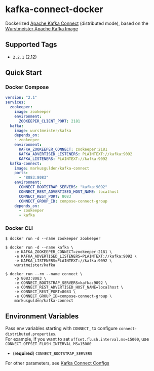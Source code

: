# kafka-connect-docker

Dockerized [Apache Kafka Connect](http://kafka.apache.org/documentation.html#connect) (distributed mode), based on the [Wurstmeister Apache Kafka Image](https://hub.docker.com/r/wurstmeister/kafka)

## Supported Tags
- `2.2.1` (2.12) 

## Quick Start 

### Docker Compose

```yaml
version: "2.1"
services:
  zookeeper:
    image: zookeeper
    environment:
      ZOOKEEPER_CLIENT_PORT: 2181
  kafka:
    image: wurstmeister/kafka
    depends_on:
    - zookeeper
    environment:
      KAFKA_ZOOKEEPER_CONNECT: zookeeper:2181
      KAFKA_ADVERTISED_LISTENERS: PLAINTEXT://kafka:9092
      KAFKA_LISTENERS: PLAINTEXT://kafka:9092
  kafka-connect:
    image: markusgulden/kafka-connect
    ports:
      - "8083:8083"
    environment:
      CONNECT_BOOTSTRAP_SERVERS: "kafka:9092"
      CONNECT_REST_ADVERTISED_HOST_NAME: localhost
      CONNECT_REST_PORT: 8083
      CONNECT_GROUP_ID: compose-connect-group      
    depends_on:
      - zookeeper
      - kafka
```

### Docker CLI

```shell
$ docker run -d --name zookeeper zookeeper

$ docker run -d --name kafka \
    -e KAFKA_ZOOKEEPER_CONNECT=zookeeper:2181 \
    -e KAFKA_ADVERTISED_LISTENERS=PLAINTEXT://kafka:9092 \
    -e KAFKA_LISTENERS=PLAINTEXT://kafka:9092 \ 
    wurstmeister/kafka
    
$ docker run --rm --name connect \
    -p 8083:8083 \
    -e CONNECT_BOOTSTRAP_SERVERS=kafka:9092 \
    -e CONNECT_REST_ADVERTISED_HOST_NAME=localhost \
    -e CONNECT_REST_PORT=8083 \
    -e CONNECT_GROUP_ID=compose-connect-group \
    markusgulden/kafka-connect
```

## Environment Variables

Pass env variables starting with `CONNECT_` to configure `connect-distributed.properties`.  
For example, If you want to set `offset.flush.interval.ms=15000`, use `CONNECT_OFFSET_FLUSH_INTERVAL_MS=15000`

- (**required**) `CONNECT_BOOTSTRAP_SERVERS`

For other parameters, see [Kafka Connect Configs](http://kafka.apache.org/documentation/#connect_running)
